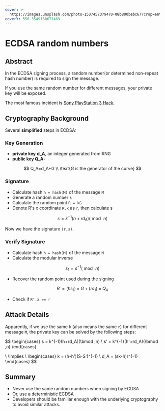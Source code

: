 ```yaml
---
cover: >-
  https://images.unsplash.com/photo-1507457379470-08b800bebc67?crop=entropy&cs=tinysrgb&fm=jpg&ixid=MnwxOTcwMjR8MHwxfHNlYXJjaHw1fHxwbGF5c3RhdGlvbnxlbnwwfHx8fDE2NTcwOTgzMjM&ixlib=rb-1.2.1&q=80
coverY: 556.3549160671463
---
```


# ECDSA random numbers

## Abstract

In the ECDSA signing process, a random number(or determined non-repeat hash number) is required to sign the message.

If you use the same random number for different messages, your private key will be exposed.

The most famous incident is [Sony PlayStation 3 Hack](https://www.theguardian.com/technology/gamesblog/2011/jan/07/playstation-3-hack-ps3).

## Cryptography Background

Several **simplified** steps in ECDSA:

### Key Generation

* **private key** **d\_A**, an integer generated from RNG
* **public key Q\_A:**

$$
Q_A=d_A*G \\ \text{G is the generator of the curve}
$$

### Signature

* Calculate hash `h = hash(M)` of the message `M`
* Generate a random number `k`
* Calculate the random point `R = kG`&#x20;
* Denote R's x coordinate `R.x` as `r`, then calculate s

$$
s = k^{-1}(h+rd_A)(\bmod \,n)
$$

Now we have the signature `(r,s)`.

### Verify Signature

* Calculate hash `h = hash(M)` of the message `M`
* Calculate the modular inverse

$$
s_1=s^{-1}(\bmod \,n)
$$

* Recover the random point used during the signing

$$
R' = (hs_1) \times G + (r  s_1) \times Q_A
$$

* Check if `R'.x == r`

## Attack Details

Apparently, if we use the same `k` (also means the same `r`) for different message `M`, the private key can be solved by the following steps:

$$
\begin{cases}
s = k^{-1}(h+rd_A)(\bmod \,n) \\
s' = k^{-1}(h'+rd_A)(\bmod \,n)
\end{cases}

\\
\implies
\\
\begin{cases}
k = (h-h')(S-S')^{-1} \\
d_A = (sk-h)r^{-1}
\end{cases}
$$

## Summary

* Never use the same random numbers when signing by ECDSA
* Or, use a deterministic ECDSA
* Developers should be familiar enough with the underlying cryptography to avoid similar attacks.
